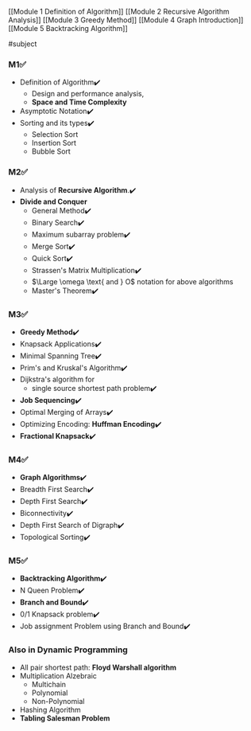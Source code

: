 [[Module 1 Definition of Algorithm]]
[[Module 2 Recursive Algorithm Analysis]]
[[Module 3 Greedy Method]]
[[Module 4 Graph Introduction]]
[[Module 5 Backtracking Algorithm]]

#subject

### M1✅
* Definition of Algorithm✔️
	* Design and performance analysis, 
	* **Space and Time Complexity**
* Asymptotic Notation✔️
* Sorting and its types✔️
	* Selection Sort
	* Insertion Sort
	* Bubble Sort


### M2✅
* Analysis of **Recursive Algorithm**.✔️
* **Divide and Conquer**
	* General Method✔️
	* Binary Search✔️
	* Maximum subarray problem✔️
	* Merge Sort✔️
	* Quick Sort✔️
	* Strassen's Matrix Multiplication✔️
	* $\Large \omega \text{ and } O$ notation for above algorithms
	* Master's Theorem✔️
### M3✅
* **Greedy Method**✔️
* Knapsack Applications✔️
* Minimal Spanning Tree✔️
* Prim's and Kruskal's Algorithm✔️
* Dijkstra's algorithm for 
	* single source shortest path problem✔️
* **Job Sequencing**✔️
* Optimal Merging of Arrays✔️
* Optimizing Encoding: **Huffman Encoding**✔️
* **Fractional Knapsack**✔️

### M4✅
* **Graph Algorithms**✔️
* Breadth First Search✔️
* Depth First Search✔️
* Biconnectivity✔️
* Depth First Search of Digraph✔️
* Topological Sorting✔️

### M5✅
* **Backtracking Algorithm**✔️
* N Queen Problem✔️
* **Branch and Bound**✔️
* 0/1 Knapsack problem✔️
* Job assignment Problem using Branch and Bound✔️

### Also in Dynamic Programming
* All pair shortest path: **Floyd Warshall algorithm**
* Multiplication Alzebraic
	* Multichain
	* Polynomial
	* Non-Polynomial
* Hashing Algorithm
* **Tabling Salesman Problem**